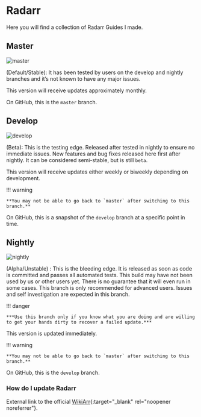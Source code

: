 # Radarr

Here you will find a collection of Radarr Guides I made.

## Master

![master](https://img.shields.io/badge/dynamic/json?query=%24.version&url=https://raw.githubusercontent.com/hotio/radarr/release/VERSION.json&label=Current%20Master/Stable%20Version&style=for-the-badge&color=4051B5)

(Default/Stable): It has been tested by users on the develop and nightly branches and it’s not known to have any major issues.

This version will receive updates approximately monthly.

On GitHub, this is the `master` branch.

## Develop

![develop](https://img.shields.io/badge/dynamic/json?query=%24.version&url=https://raw.githubusercontent.com/hotio/radarr/testing/VERSION.json&label=Current%20Develop/Beta%20Version&style=for-the-badge&color=4051B5)

(Beta): This is the testing edge. Released after tested in nightly to ensure no immediate issues. New features and bug fixes released here first after nightly. It can be considered semi-stable, but is still `beta`.

This version will receive updates either weekly or biweekly depending on development.

!!! warning

    **You may not be able to go back to `master` after switching to this branch.**

On GitHub, this is a snapshot of the `develop` branch at a specific point in time.

## Nightly

![nightly](https://img.shields.io/badge/dynamic/json?query=%24.version&url=https://raw.githubusercontent.com/hotio/radarr/nightly/VERSION.json&label=Current%20Nightly/Unstable%20Version&style=for-the-badge&color=4051B5)

(Alpha/Unstable) : This is the bleeding edge. It is released as soon as code is committed and passes all automated tests. This build may have not been used by us or other users yet. There is no guarantee that it will even run in some cases. This branch is only recommended for advanced users. Issues and self investigation are expected in this branch.

!!! danger

    ***Use this branch only if you know what you are doing and are willing to get your hands dirty to recover a failed update.***

This version is updated immediately.

!!! warning

    **You may not be able to go back to `master` after switching to this branch.**

On GitHub, this is the `develop` branch.

### How do I update Radarr

External link to the official [WikiArr](https://wiki.servarr.com/en/radarr/faq#how-do-i-update-radarr){:target="_blank" rel="noopener noreferrer"}.
